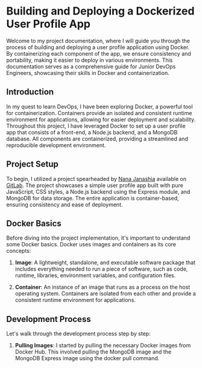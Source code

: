 # Building and Deploying a Dockerized User Profile App
Welcome to my project documentation, where I will guide you through the process of building and deploying a user profile application using Docker. By containerizing each component of the app, we ensure consistency and portability, making it easier to deploy in various environments. This documentation serves as a comprehensive guide for Junior DevOps Engineers, showcasing their skills in Docker and containerization.

## Introduction
In my quest to learn DevOps, I have been exploring Docker, a powerful tool for containerization. Containers provide an isolated and consistent runtime environment for applications, allowing for easier deployment and scalability. Throughout this project, I have leveraged Docker to set up a user profile app that consists of a front-end, a Node.js backend, and a MongoDB database. All components are containerized, providing a streamlined and reproducible development environment.


## Project Setup
To begin, I utilized a project spearheaded by [Nana Janashia](https://www.linkedin.com/in/nana-janashia/?originalSubdomain=at) available on [GitLab](https://gitlab.com/nanuchi/developing-with-docker). The project showcases a simple user profile app built with pure JavaScript, CSS styles, a Node.js backend using the Express module, and MongoDB for data storage. The entire application is container-based, ensuring consistency and ease of deployment.

## Docker Basics
Before diving into the project implementation, it's important to understand some Docker basics. Docker uses images and containers as its core concepts:

1. **Image**: A lightweight, standalone, and executable software package that includes everything needed to run a piece of software, such as code, runtime, libraries, environment variables, and configuration files.

2. **Container**: An instance of an image that runs as a process on the host operating system. Containers are isolated from each other and provide a consistent runtime environment for applications.

## Development Process
Let's walk through the development process step by step:

1. **Pulling Images**: I started by pulling the necessary Docker images from Docker Hub. This involved pulling the MongoDB image and the MongoDB Express image using the docker pull command.
